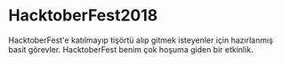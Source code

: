 # HacktoberFest2018
HacktoberFest'e katılmayıp tişörtü alıp gitmek isteyenler için hazırlanmış basit görevler.
HacktoberFest benim çok hoşuma giden bir etkinlik.
